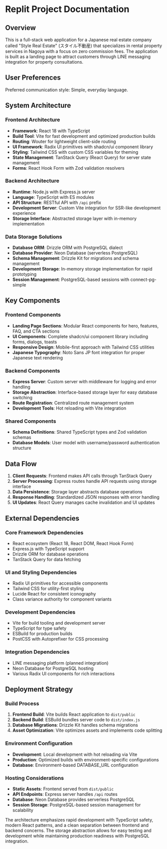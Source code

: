 # Replit Project Documentation

## Overview

This is a full-stack web application for a Japanese real estate company called "Style Real Estate" (スタイル不動産) that specializes in rental property services in Nagoya with a focus on zero commission fees. The application is built as a landing page to attract customers through LINE messaging integration for property consultations.

## User Preferences

Preferred communication style: Simple, everyday language.

## System Architecture

### Frontend Architecture
- **Framework**: React 18 with TypeScript
- **Build Tool**: Vite for fast development and optimized production builds
- **Routing**: Wouter for lightweight client-side routing
- **UI Framework**: Radix UI primitives with shadcn/ui component library
- **Styling**: Tailwind CSS with custom CSS variables for theming
- **State Management**: TanStack Query (React Query) for server state management
- **Forms**: React Hook Form with Zod validation resolvers

### Backend Architecture
- **Runtime**: Node.js with Express.js server
- **Language**: TypeScript with ES modules
- **API Structure**: RESTful API with `/api` prefix
- **Development Server**: Custom Vite integration for SSR-like development experience
- **Storage Interface**: Abstracted storage layer with in-memory implementation

### Data Storage Solutions
- **Database ORM**: Drizzle ORM with PostgreSQL dialect
- **Database Provider**: Neon Database (serverless PostgreSQL)
- **Schema Management**: Drizzle Kit for migrations and schema management
- **Development Storage**: In-memory storage implementation for rapid prototyping
- **Session Management**: PostgreSQL-based sessions with connect-pg-simple

## Key Components

### Frontend Components
- **Landing Page Sections**: Modular React components for hero, features, FAQ, and CTA sections
- **UI Components**: Complete shadcn/ui component library including forms, dialogs, toasts
- **Responsive Design**: Mobile-first approach with Tailwind CSS utilities
- **Japanese Typography**: Noto Sans JP font integration for proper Japanese text rendering

### Backend Components
- **Express Server**: Custom server with middleware for logging and error handling
- **Storage Abstraction**: Interface-based storage layer for easy database switching
- **Route Registration**: Centralized route management system
- **Development Tools**: Hot reloading with Vite integration

### Shared Components
- **Schema Definitions**: Shared TypeScript types and Zod validation schemas
- **Database Models**: User model with username/password authentication structure

## Data Flow

1. **Client Requests**: Frontend makes API calls through TanStack Query
2. **Server Processing**: Express routes handle API requests using storage interface
3. **Data Persistence**: Storage layer abstracts database operations
4. **Response Handling**: Standardized JSON responses with error handling
5. **UI Updates**: React Query manages cache invalidation and UI updates

## External Dependencies

### Core Framework Dependencies
- React ecosystem (React 18, React DOM, React Hook Form)
- Express.js with TypeScript support
- Drizzle ORM for database operations
- TanStack Query for data fetching

### UI and Styling Dependencies
- Radix UI primitives for accessible components
- Tailwind CSS for utility-first styling
- Lucide React for consistent iconography
- Class variance authority for component variants

### Development Dependencies
- Vite for build tooling and development server
- TypeScript for type safety
- ESBuild for production builds
- PostCSS with Autoprefixer for CSS processing

### Integration Dependencies
- LINE messaging platform (planned integration)
- Neon Database for PostgreSQL hosting
- Various Radix UI components for rich interactions

## Deployment Strategy

### Build Process
1. **Frontend Build**: Vite builds React application to `dist/public`
2. **Backend Build**: ESBuild bundles server code to `dist/index.js`
3. **Database Migrations**: Drizzle Kit handles schema migrations
4. **Asset Optimization**: Vite optimizes assets and implements code splitting

### Environment Configuration
- **Development**: Local development with hot reloading via Vite
- **Production**: Optimized builds with environment-specific configurations
- **Database**: Environment-based DATABASE_URL configuration

### Hosting Considerations
- **Static Assets**: Frontend served from `dist/public`
- **API Endpoints**: Express server handles `/api` routes
- **Database**: Neon Database provides serverless PostgreSQL
- **Session Storage**: PostgreSQL-based session management for scalability

The architecture emphasizes rapid development with TypeScript safety, modern React patterns, and a clean separation between frontend and backend concerns. The storage abstraction allows for easy testing and development while maintaining production readiness with PostgreSQL integration.